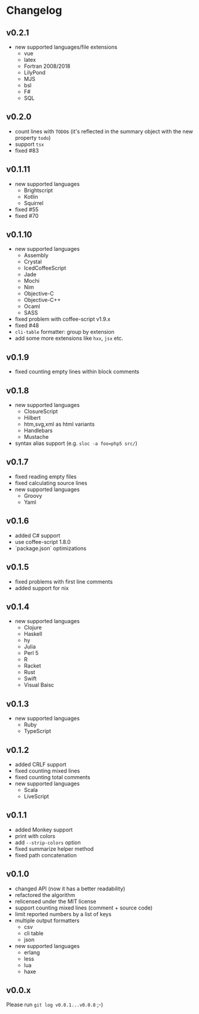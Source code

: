 # Changelog

## v0.2.1

- new supported languages/file extensions
  - vue
  - latex
  - Fortran 2008/2018
  - LilyPond
  - MJS
  - bsl
  - F#
  - SQL

## v0.2.0

- count lines with `TODO`s
  (it's reflected in the summary object with the new property `todo`)
- support `tsx`
- fixed #83

## v0.1.11

- new supported languages
  - Brightscript
  - Kotlin
  - Squirrel
- fixed #55
- fixed #70

## v0.1.10

- new supported languages
  - Assembly
  - Crystal
  - IcedCoffeeScript
  - Jade
  - Mochi
  - Nim
  - Objective-C
  - Objective-C++
  - Ocaml
  - SASS
- fixed problem with coffee-script v1.9.x
- fixed #48
- `cli-table` formatter: group by extension
- add some more extensions like `hxx`, `jsx` etc.

## v0.1.9

- fixed counting empty lines within block comments

## v0.1.8

- new supported languages
    - ClosureScript
    - Hilbert
    - htm,svg,xml as html variants
    - Handlebars
    - Mustache
- syntax alias support (e.g. `sloc -a foo=php5 src/`)

## v0.1.7

- fixed reading empty files
- fixed calculating source lines
- new supported languages
    - Groovy
    - Yaml

## v0.1.6

- added C# support
- use coffee-script 1.8.0
- `package.json´ optimizations

## v0.1.5

- fixed problems with first line comments
- added support for nix

## v0.1.4

- new supported languages
    - Clojure
    - Haskell
    - hy
    - Julia
    - Perl 5
    - R
    - Racket
    - Rust
    - Swift
    - Visual Baisc

## v0.1.3

- new supported languages
    - Ruby
    - TypeScript

## v0.1.2

- added CRLF support
- fixed counting mixed lines
- fixed counting total comments
- new supported languages
    - Scala
    - LiveScript

## v0.1.1

- added Monkey support
- print with colors
- add `--strip-colors` option
- fixed summarize helper method
- fixed path concatenation

## v0.1.0

- changed API (now it has a better readability)
- refactored the algorithm
- relicensed under the MIT license
- support counting mixed lines (comment + source code)
- limit reported numbers by a list of keys
- multiple output formatters
    - csv
    - cli table
    - json
- new supported languages
    - erlang
    - less
    - lua
    - haxe

## v0.0.x

Please run `git log v0.0.1...v0.0.8` ;-)
